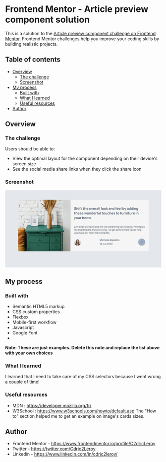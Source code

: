# Frontend Mentor - Article preview component solution

This is a solution to the [Article preview component challenge on Frontend Mentor](https://www.frontendmentor.io/challenges/article-preview-component-dYBN_pYFT). Frontend Mentor challenges help you improve your coding skills by building realistic projects. 

## Table of contents

- [Overview](#overview)
  - [The challenge](#the-challenge)
  - [Screenshot](#screenshot)
- [My process](#my-process)
  - [Built with](#built-with)
  - [What I learned](#what-i-learned)
  - [Useful resources](#useful-resources)
- [Author](#author)


## Overview

### The challenge

Users should be able to:

- View the optimal layout for the component depending on their device's screen size
- See the social media share links when they click the share icon

### Screenshot

![](./screenshot.jpg)

## My process

### Built with

- Semantic HTML5 markup
- CSS custom properties
- Flexbox
- Mobile-first workflow
- Javascript
- Google Font
- 

**Note: These are just examples. Delete this note and replace the list above with your own choices**

### What I learned

I learned that I need to take care of my CSS selectors because I went wrong a couple of time!



### Useful resources

- MDN : https://developer.mozilla.org/fr/
- W3School : https://www.w3schools.com/howto/default.asp The "How to" section helped me to get an example on image's cards sizes.


## Author


- Frontend Mentor - https://www.frontendmentor.io/profile/C2dricLeroy
- Twitter - https://twitter.com/Cdric2Leroy
- Linkedin - https://www.linkedin.com/in/cdric2leroy/


